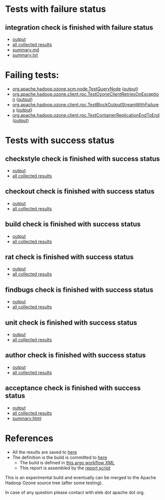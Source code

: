 # Tests with failure status

## integration check is finished with failure status

   * [output](https://raw.githubusercontent.com/elek/ozone-ci/master/pr/pr-hdds-2143-zjsjg/integration/output.log)
   * [all collected results](https://github.com/elek/ozone-ci/tree/master/pr/pr-hdds-2143-zjsjg/integration)
   * [summary.md](https://github.com/elek/ozone-ci/tree/master/pr/pr-hdds-2143-zjsjg/integration/summary.md)
   * [summary.txt](https://github.com/elek/ozone-ci/tree/master/pr/pr-hdds-2143-zjsjg/integration/summary.txt)

# Failing tests: 

 * [org.apache.hadoop.ozone.scm.node.TestQueryNode](hadoop-ozone/integration-test/org.apache.hadoop.ozone.scm.node.TestQueryNode.txt) ([output](hadoop-ozone/integration-test/org.apache.hadoop.ozone.scm.node.TestQueryNode-output.txt/))
 * [org.apache.hadoop.ozone.client.rpc.TestOzoneClientRetriesOnException](hadoop-ozone/integration-test/org.apache.hadoop.ozone.client.rpc.TestOzoneClientRetriesOnException.txt) ([output](hadoop-ozone/integration-test/org.apache.hadoop.ozone.client.rpc.TestOzoneClientRetriesOnException-output.txt/))
 * [org.apache.hadoop.ozone.client.rpc.TestBlockOutputStreamWithFailures](hadoop-ozone/integration-test/org.apache.hadoop.ozone.client.rpc.TestBlockOutputStreamWithFailures.txt) ([output](hadoop-ozone/integration-test/org.apache.hadoop.ozone.client.rpc.TestBlockOutputStreamWithFailures-output.txt/))
 * [org.apache.hadoop.ozone.client.rpc.TestContainerReplicationEndToEnd](hadoop-ozone/integration-test/org.apache.hadoop.ozone.client.rpc.TestContainerReplicationEndToEnd.txt) ([output](hadoop-ozone/integration-test/org.apache.hadoop.ozone.client.rpc.TestContainerReplicationEndToEnd-output.txt/))


# Tests with success status

## checkstyle check is finished with success status

   * [output](https://raw.githubusercontent.com/elek/ozone-ci/master/pr/pr-hdds-2143-zjsjg/checkstyle/output.log)
   * [all collected results](https://github.com/elek/ozone-ci/tree/master/pr/pr-hdds-2143-zjsjg/checkstyle)


## checkout check is finished with success status

   * [output](https://raw.githubusercontent.com/elek/ozone-ci/master/pr/pr-hdds-2143-zjsjg/checkout/output.log)
   * [all collected results](https://github.com/elek/ozone-ci/tree/master/pr/pr-hdds-2143-zjsjg/checkout)


## build check is finished with success status

   * [output](https://raw.githubusercontent.com/elek/ozone-ci/master/pr/pr-hdds-2143-zjsjg/build/output.log)
   * [all collected results](https://github.com/elek/ozone-ci/tree/master/pr/pr-hdds-2143-zjsjg/build)


## rat check is finished with success status

   * [output](https://raw.githubusercontent.com/elek/ozone-ci/master/pr/pr-hdds-2143-zjsjg/rat/output.log)
   * [all collected results](https://github.com/elek/ozone-ci/tree/master/pr/pr-hdds-2143-zjsjg/rat)


## findbugs check is finished with success status

   * [output](https://raw.githubusercontent.com/elek/ozone-ci/master/pr/pr-hdds-2143-zjsjg/findbugs/output.log)
   * [all collected results](https://github.com/elek/ozone-ci/tree/master/pr/pr-hdds-2143-zjsjg/findbugs)


## unit check is finished with success status

   * [output](https://raw.githubusercontent.com/elek/ozone-ci/master/pr/pr-hdds-2143-zjsjg/unit/output.log)
   * [all collected results](https://github.com/elek/ozone-ci/tree/master/pr/pr-hdds-2143-zjsjg/unit)


## author check is finished with success status

   * [output](https://raw.githubusercontent.com/elek/ozone-ci/master/pr/pr-hdds-2143-zjsjg/author/output.log)
   * [all collected results](https://github.com/elek/ozone-ci/tree/master/pr/pr-hdds-2143-zjsjg/author)


## acceptance check is finished with success status

   * [output](https://raw.githubusercontent.com/elek/ozone-ci/master/pr/pr-hdds-2143-zjsjg/acceptance/output.log)
   * [all collected results](https://github.com/elek/ozone-ci/tree/master/pr/pr-hdds-2143-zjsjg/acceptance)
   * [summary.html](https://elek.github.io/ozone-ci/pr/pr-hdds-2143-zjsjg/acceptance/summary.html)




# References

 * All the results are saved to [here](https://github.com/elek/ozone-ci/tree/master/pr/pr-hdds-2143-zjsjg/)
 * The definition is the build is committed to [here](https://github.com/elek/argo-ozone)
    * The build is defined in [this argo workflow XML](https://github.com/elek/argo-ozone/blob/master/ozone-build.yaml)
    * This report is assembled by the [report script](https://github.com/elek/argo-ozone/blob/master/scripts/report.sh)

This is an experimental build and eventually can be merged to the Apache Hadoop Ozone source tree (after some testing).

In case of any question please contact with elek dot apache dot org.

